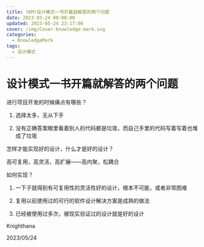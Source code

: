 ```yaml
---
title: (KM)设计模式一书开篇就解答的两个问题
date: 2023-05-24 00:00:00
updated: 2023-05-24 23:17:00
cover: /img/Cover-knowledge-mark.svg
categories:
  - KnowledgeMark
tags:
  - 设计模式
---
```


# 设计模式一书开篇就解答的两个问题

进行项目开发的时候痛点有哪些？

1. 选择太多，无从下手

2. 没有正确答案眼里看着别人的代码都是垃圾，而自己手里的代码写着写着也堆成了垃圾

怎样才能实现好的设计，什么才是好的设计？

高可复用，高灵活，高扩展——高内聚，松耦合

如何实现？

1. 一下子就得到有可复用性的灵活性好的设计，根本不可能，或者非常困难

2. 复用以前使用过的可行的软件设计解决方案是成熟的做法

3. 已经被使用过多次，被现实验证过的设计就是好的设计

Knighthana

2023/05/24
